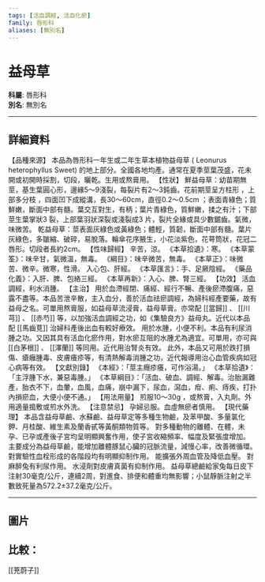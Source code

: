 ```yaml
---
tags: [活血調經, 活血化瘀]
family: 唇形科
aliases: [無別名]
---
```


# 益母草

**科屬**: 唇形科  
**別名**: 無別名  

---

## 詳細資料
【品種來源】
本品為唇形科一年生或二年生草本植物益母草 (
Leonurus heterophyllus
Sweet) 的地上部分。全國各地均產。通常在夏季莖葉茂盛，花未開或初開時採割，切段，曬乾。生用或熬膏用。
【性狀】
鮮益母草：幼苗期無莖，基生葉圓心形，邊緣5～9淺裂，每裂片有2～3鈍齒。花前期莖呈方柱形 ，上部多分枝 ，四面凹下成縱溝，長30～60cm，直徑0.2～0.5cm ；表面青綠色；質鮮嫩，斷面中部有髓。葉交互對生，有柄；葉片青綠色，質鮮嫩，揉之有汁；下部莖生葉掌狀3 裂，上部葉羽狀深裂或淺裂成3 片，裂片全緣或具少數鋸齒。氣微，味微苦。
乾益母草：莖表面灰綠色或黃綠色；體輕，質韌，斷面中部有髓。葉片灰綠色，多皺縮、破碎，易脫落。輪傘花序腋生，小花淡紫色，花萼筒狀，花冠二唇形。切段者長約2cm。
【性味歸經】
辛苦，涼。
《本草拾遺》：寒。
《本草蒙筌》：味辛甘，氣微溫，無毒。
《綱目》：味辛微苦，無毒。
《本草正》：味微苦、微辛。微寒，性滑。
入心包、肝經。
《本草匯言》：手、足厥陰經。
《藥品化義》：入肝、脾、包絡三經。
《本草再新》：入心、脾、腎三經。
【功效】
活血調經，利水消腫。
【主治】
用於血滯經閉、痛經、經行不暢、產後瘀滯腹痛，惡露不盡等。本品苦泄辛散，主入血分，善於活血祛瘀調經，為婦科經產要藥，故有益母之名。可單用熬膏服，如益母草流浸膏，益母草膏。亦常配 [[當歸]] 、 [[川芎]] 、 [[赤芍]] 等，以加強活血調經之功，如《集驗良方》益母丸。近代以本品配 [[馬齒莧]] 治婦科產後出血有較好療效。
用於水腫，小便不利。本品有利尿消腫之功。又因其具有活血化瘀作用，對水瘀互阻的水腫尤為適宜。可單用，亦可與 [[白茅根]] 、 [[澤蘭]] 等同用。近代用治腎炎有效。
此外，本品又可用於跌打損傷、瘡癰腫毒、皮膚癢疹等，有清熱解毒消腫之功，近代報導用治心血管疾病如冠心病等有效。
【文獻別錄】
《本經》：「莖主癮疹癢，可作浴湯。」
《本草拾遺》：「主浮腫下水，兼惡毒腫。」
《本草綱目》：「活血、破血、調經、解毒。治胎漏難產，胎衣不下，血暈，血風，血痛，崩中漏下，尿血，瀉血，疳、痢、痔疾，打扑內損瘀血，大便小便不通。」
【用法用量】
煎服10～30g ，或熬膏，入丸劑。外用適量搗敷或煎水外洗。
【注意禁忌】
孕婦忌服。血虛無瘀者慎用。
【現代藥理】
本品含益母草鹼、水蘇鹼、益母草定等多種生物鹼，及苯甲酸、多量氯化鉀、月桂酸、維生素及蘭香甙等黃酮類物質等。
對多種動物的離體、在體，未孕、已孕或產後子宮均呈明顯興奮作用，使子宮收縮頻率、幅度及緊張度增加。
主要成分為益母草鹼，能增加離體豚鼠心臟的冠脈流量，減慢心率，改善微循環。
對實驗性血栓形成的各階段均有明顯抑制作用。
能擴張外周血管及降低血壓。
對麻醉兔有利尿作用。
水浸劑對皮膚真菌有抑制作用。
益母草總鹼給家兔每日皮下注射30毫克/公斤，連續2周，對進食、排便和體重均無影響；小鼠靜脈注射之半數致死量為572.2±37.2毫克/公斤。

---

## 圖片
## 比較：
[[茺蔚子]]
